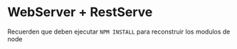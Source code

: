 # WebServer + RestServe

Recuerden que deben ejecutar ```NPM INSTALL``` para reconstruir los modulos de node